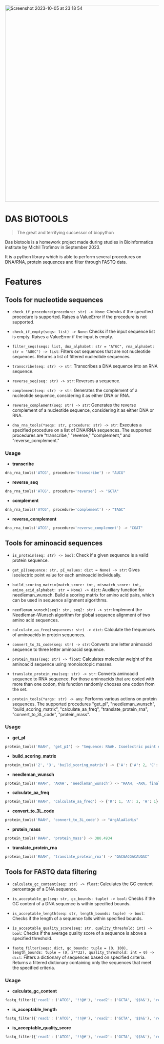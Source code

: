 <img width="642" alt="Screenshot 2023-10-05 at 23 18 54" src="https://github.com/michtrofimov/das_biotools/assets/92677906/4410efa3-83fd-4a89-8ee7-6c6b6baa5805">

# DAS BIOTOOLS
> The great and terrifying successor of biopython

Das biotools is a homework project made during studies in Bioinformatics institute by Michil Trofimov in September 2023.

It is a python library which is able to perform several procedures on DNA/RNA, protein sequences and filter through FASTQ data.

# Features

## Tools for nucleotide sequences

- `check_if_procedure(procedure: str) -> None`: Checks if the specified procedure is supported. Raises a ValueError if the procedure is not supported.

- `check_if_empty(seqs: list) -> None`: Checks if the input sequence list is empty. Raises a ValueError if the input is empty.

- `filter_seqs(seqs: list, dna_alphabet: str = "ATGC", rna_alphabet: str = "AUGC") -> list`: Filters out sequences that are not nucleotide sequences. Returns a list of filtered nucleotide sequences.

- `transcribe(seq: str) -> str`: Transcribes a DNA sequence into an RNA sequence.

- `reverse_seq(seq: str) -> str`: Reverses a sequence.

- `complement(seq: str) -> str`: Generates the complement of a nucleotide sequence, considering it as either DNA or RNA.

- `reverse_complement(seq: str) -> str`: Generates the reverse complement of a nucleotide sequence, considering it as either DNA or RNA.

- `dna_rna_tools(*seqs: str, procedure: str) -> str`: Executes a specified procedure on a list of DNA/RNA sequences. The supported procedures are "transcribe," "reverse," "complement," and "reverse_complement."

### Usage
- **transcribe**
```python
dna_rna_tools('ATCG', procedure='transcribe') -> "AUCG"
```
- **reverse_seq**
```python
dna_rna_tools('ATCG', procedure='reverse') -> "GCTA"
```
- **complement**
```python
dna_rna_tools('ATCG', procedure='complement') -> "TAGC"
```

- **reverse_complement**
```python
dna_rna_tools('ATCG', procedure='reverse_complement') -> "CGAT"
```
## Tools for aminoacid sequences

- `is_protein(seq: str) -> bool`: Check if a given sequence is a valid protein sequence.
  
- `get_pI(sequence: str, pI_values: dict = None) -> str`: Gives isoelectric point value for each aminoacid individually.

- `build_scoring_matrix(match_score: int, mismatch_score: int, amino_acid_alphabet: str = None) -> dict`: Auxiliary function for needleman_wunsch. Build a scoring matrix for amino acid pairs, which can be used in sequence alignment algorithms.

- `needleman_wunsch(seq1: str, seq2: str) -> str`: Implement the Needleman-Wunsch algorithm for global sequence alignment of two amino acid sequences.

- `calculate_aa_freq(sequences: str) -> dict`: Calculate the frequences of aminoacids in protein sequences.

- `convert_to_3L_code(seq: str) -> str`: Converts one letter animoacid sequence to three letter aminoacid sequence.

- `protein_mass(seq: str) -> float`: Calculates molecular weight of the aminoacid sequence using monoisotopic masses.

- `translate_protein_rna(seq: str) -> str`: Converts aminoacid sequence to RNA sequence. For those aminoacids that are coded with more than one codon, this function randomly chooses one codon from the set.
- `protein_tools(*args: str) -> any`: Performs various actions on protein sequences. The supported procedures "get_pI", "needleman_wunsch", "build_scoring_matrix", "calculate_aa_freq", "translate_protein_rna", "convert_to_3L_code", "protein_mass".

### Usage

- **get_pI**

```python
protein_tools('RAAH', 'get_pI') -> "Sequence: RAAH. Isoelectric point of each aminoacid: [('R', 10.76), ('A', 6.0), ('H', 7.64)]"
```

- **build_scoring_matrix**
```python
protein_tools('2', '3', 'build_scoring_matrix') -> {'A': {'A': 2, 'C': 3, 'D': 3, ...}, 'C': {'A': 3, 'C': 2, 'D': 3, ...}, ...}
```

- **needleman_wunsch**
```python
protein_tools('RAAH', 'ARAH', 'needleman_wunsch') -> "RAAH, -ARA, final score: 1"
```

- **calculate_aa_freq**
```python
protein_tools('RAAH', 'calculate_aa_freq') -> {'R': 1, 'A': 2, 'H': 1}
```

- **convert_to_3L_code**
```python
protein_tools('RAAH', 'convert_to_3L_code') -> "ArgAlaAlaHis"
```

- **protein_mass**
```python
protein_tools('RAAH', 'protein_mass') -> 380.4934
```

- **translate_protein_rna**
```python
protein_tools('RAAH', 'translate_protein_rna') -> "GACGACGACAUGAC"
```

## Tools for FASTQ data filtering
- `calculate_gc_content(seq: str) -> float`: Calculates the GC content percentage of a DNA sequence.

- `is_acceptable_gc(seq: str, gc_bounds: tuple) -> bool`: Checks if the GC content of a DNA sequence is within specified bounds.

- `is_acceptable_length(seq: str, length_bounds: tuple) -> bool`: Checks if the length of a sequence falls within specified bounds.

- `is_acceptable_quality_score(seq: str, quality_threshold: int) -> bool`: Checks if the average quality score of a sequence is above a specified threshold.

- `fastq_filter(seqs: dict, gc_bounds: tuple = (0, 100), length_bounds: tuple = (0, 2**32), quality_threshold: int = 0) -> dict`: Filters a dictionary of sequences based on specified criteria. Returns a filtered dictionary containing only the sequences that meet the specified criteria.

### Usage 

- **calculate_gc_content**
```python
fastq_filter({'read1': ('ATCG', '!!@#'), 'read2': ('GCTA', '$$%&'), 'read3': ('AAAA', '%%%%')}, gc_bounds=(40, 60)) -> {'read1': ('ATCG', '!!@#'), 'read2': ('GCTA', '$$%&')}
```

- **is_acceptable_length**
```python
fastq_filter({'read1': ('ATCG', '!!@#'), 'read2': ('GCTA', '$$%&'), 'read3': ('AAAA', '%%%%')}, length_bounds=(2, 4)) -> {'read1': ('ATCG', '!!@#'), 'read3': ('AAAA', '%%%%')}
```

- **is_acceptable_quality_score**
```python
fastq_filter({'read1': ('ATCG', '!!@#'), 'read2': ('GCTA', '$$%&'), 'read3': ('AAAA', '%%%%')}, quality_threshold=10) -> {'read1': ('ATCG', '!!@#'), 'read2': ('GCTA', '$$%&'), 'read3': ('AAAA', '%%%%')}
```

